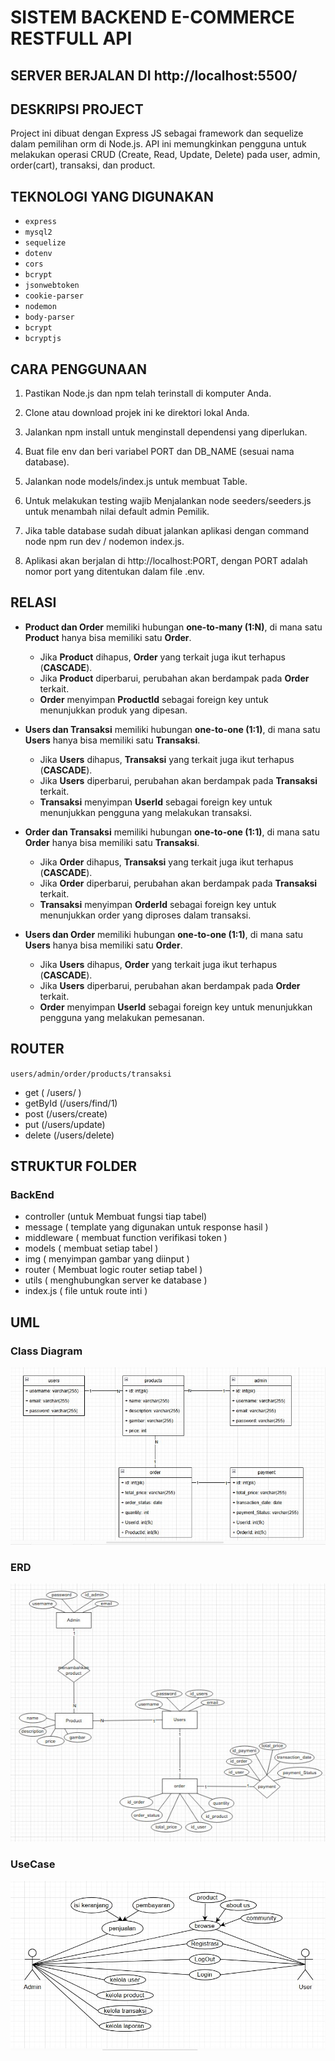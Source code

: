 # SISTEM BACKEND E-COMMERCE RESTFULL API

## SERVER BERJALAN DI http://localhost:5500/

## DESKRIPSI PROJECT
Project ini dibuat dengan Express JS sebagai framework dan sequelize dalam pemilihan orm di Node.js. API ini memungkinkan pengguna untuk melakukan operasi CRUD (Create, Read, Update, Delete) pada user, admin, order(cart), transaksi, dan product.

## TEKNOLOGI YANG DIGUNAKAN
- `express`
- `mysql2`
- `sequelize`
- `dotenv`
- `cors`
- `bcrypt`
- `jsonwebtoken`
- `cookie-parser`
- `nodemon`
- `body-parser`
- `bcrypt`
- `bcryptjs`

## CARA PENGGUNAAN
1. Pastikan Node.js dan npm telah terinstall di komputer Anda.

2. Clone atau download projek ini ke direktori lokal Anda.

3. Jalankan npm install untuk menginstall dependensi yang diperlukan.

4. Buat file env dan beri variabel PORT dan DB_NAME (sesuai nama database).

5. Jalankan node models/index.js untuk membuat Table.

6. Untuk melakukan testing wajib Menjalankan node seeders/seeders.js untuk menambah nilai default admin Pemilik.

7. Jika table database sudah dibuat jalankan aplikasi dengan command node npm run dev / nodemon index.js.

8. Aplikasi akan berjalan di http://localhost:PORT, dengan PORT adalah nomor port yang ditentukan dalam file .env.

## RELASI

- **Product dan Order** memiliki hubungan **one-to-many (1:N)**, di mana satu **Product** hanya bisa memiliki satu **Order**.  
  - Jika **Product** dihapus, **Order** yang terkait juga ikut terhapus (**CASCADE**).  
  - Jika **Product** diperbarui, perubahan akan berdampak pada **Order** terkait.  
  - **Order** menyimpan **ProductId** sebagai foreign key untuk menunjukkan produk yang dipesan.

- **Users dan Transaksi** memiliki hubungan **one-to-one (1:1)**, di mana satu **Users** hanya bisa memiliki satu **Transaksi**.  
  - Jika **Users** dihapus, **Transaksi** yang terkait juga ikut terhapus (**CASCADE**).  
  - Jika **Users** diperbarui, perubahan akan berdampak pada **Transaksi** terkait.  
  - **Transaksi** menyimpan **UserId** sebagai foreign key untuk menunjukkan pengguna yang melakukan transaksi.

- **Order dan Transaksi** memiliki hubungan **one-to-one (1:1)**, di mana satu **Order** hanya bisa memiliki satu **Transaksi**.  
  - Jika **Order** dihapus, **Transaksi** yang terkait juga ikut terhapus (**CASCADE**).  
  - Jika **Order** diperbarui, perubahan akan berdampak pada **Transaksi** terkait.  
  - **Transaksi** menyimpan **OrderId** sebagai foreign key untuk menunjukkan order yang diproses dalam transaksi.

- **Users dan Order** memiliki hubungan **one-to-one (1:1)**, di mana satu **Users** hanya bisa memiliki satu **Order**.  
  - Jika **Users** dihapus, **Order** yang terkait juga ikut terhapus (**CASCADE**).  
  - Jika **Users** diperbarui, perubahan akan berdampak pada **Order** terkait.  
  - **Order** menyimpan **UserId** sebagai foreign key untuk menunjukkan pengguna yang melakukan pemesanan.


## ROUTER
`users/admin/order/products/transaksi`
- get ( /users/ )
- getById (/users/find/1)
- post (/users/create)
- put (/users/update)
- delete (/users/delete)

## STRUKTUR FOLDER
### <b>BackEnd</b>
- controller (untuk Membuat fungsi tiap tabel)
- message ( template yang digunakan untuk response hasil )
- middleware ( membuat function verifikasi token )
- models ( membuat setiap tabel )
- img ( menyimpan gambar yang diinput )
- router ( Membuat logic router setiap tabel )
- utils ( menghubungkan server ke database )
- index.js ( file untuk route inti )

## UML

### Class Diagram
<img src='./img/classdiagram.jpg'/>

### ERD
<img src='./img/erd.jpg'/>

### UseCase
<img src='./img/usecase.jpg'/>